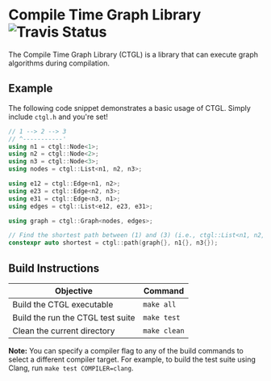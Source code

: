 # Compile Time Graph Library ![Travis Status](https://travis-ci.org/Mandrenkov/Compile-Time-Graph-Library.svg?branch=master)
The Compile Time Graph Library (CTGL) is a library that can execute graph algorithms during compilation.

## Example
The following code snippet demonstrates a basic usage of CTGL.  Simply include `ctgl.h` and you're set!
```C++
// 1 --> 2 --> 3
// ^-----------'
using n1 = ctgl::Node<1>;
using n2 = ctgl::Node<2>;
using n3 = ctgl::Node<3>;
using nodes = ctgl::List<n1, n2, n3>;

using e12 = ctgl::Edge<n1, n2>;
using e23 = ctgl::Edge<n2, n3>;
using e31 = ctgl::Edge<n3, n1>;
using edges = ctgl::List<e12, e23, e31>;

using graph = ctgl::Graph<nodes, edges>;

// Find the shortest path between (1) and (3) (i.e., ctgl::List<n1, n2, n3>).
constexpr auto shortest = ctgl::path(graph{}, n1{}, n3{});
```

## Build Instructions
| Objective                         | Command |
|---                                |---      |
| Build the CTGL executable         | `make all` |
| Build the run the CTGL test suite | `make test` |
| Clean the current directory       | `make clean` |

**Note:** You can specify a compiler flag to any of the build commands to select a different compiler target.  For example, to build the test suite using Clang, run `make test COMPILER=clang`.
